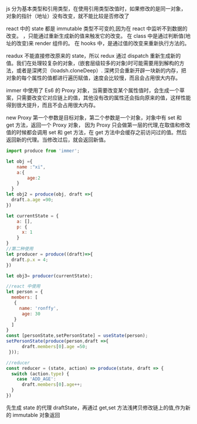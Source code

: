 js 分为基本类型和引用类型，在使用引用类型改值时，如果修改的是同一对象，对象的指针（地址）没有改变，就不能比较是否修改了

react 中的 state 都是 immutable 类型不可变的,因为在 react 中监听不到数据的改变。
，只能通过重新生成新的值来触发它的改变。
在 class 中是通过判断值(地址的改变)来 render 组件的。
在 hooks 中，是通过值的改变来重新执行方法的。

readux 不能直接修改原来的 state，所以 redux 通过 dispatch 重新生成新的值。我们在处理较复杂的对象，(嵌套层级较多的对象)时可能需要用到解构的方法，或者是深拷贝（loadsh.cloneDeep）.
深拷贝会重新开辟一块新的内存，把对象的每个属性的值都进行遍历赋值，速度会比较慢，而且会占用很大内存。

immer 中使用了 Es6 的 Proxy 对象，当需要改变某个属性值时，会生成一个草案，只需要改变它对应链上的值，其他没有改的属性还会指向原来的值，这样性能得到很大提升，而且不会占用很大内存。

new Proxy 第一个参数是目标对象，第二个参数是一个对象，对象中有 set 和 get 方法，返回一个 Proxy 对象，
因为 Proxy 只会做第一层的代理,在取值和修改值的时候都会调用 set 和 get 方法，在 get 方法中会缓存之前访问过的值。然后返回新的代理。当修改过后，就会返回新值。

```js
import produce from 'immer';

let obj ={
    name :"xi",
    a:{
        age:2
    }
  }
let obj2 = produce(obj, draft =>{
  draft.a.age =90;
})

let currentState = {
    a: [],
    p: {
      x: 1
    }
}
//第二种使用
let producer = produce((draft)=>{
  draft.p.x = 4;
})

let obj3= producer(currentState);

//react 中使用
let person = {
  members: [
   {
     name: 'ronffy',
      age: 30
   }
  ]
}
const [personState,setPersonState] = useState(person);
setPersonState(produce(person,draft =>{
      draft.members[0].age =50;
 }));

//reducer
const reducer = (state, action) => produce(state, draft => {
  switch (action.type) {
    case 'ADD_AGE':
      draft.members[0].age++;
  }
})
```


先生成 state 的代理 draftState，再通过 get,set 方法浅拷贝修改链上的值,作为新的 immutable 对象返回
